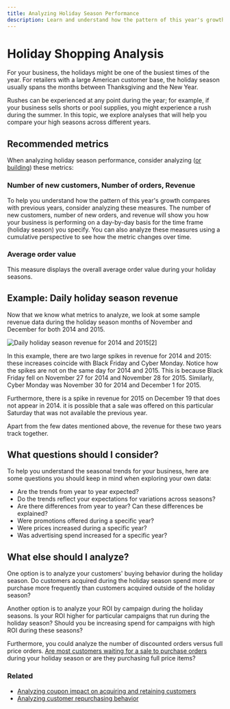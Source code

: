 ```yaml
---
title: Analyzing Holiday Season Performance
description: Learn and understand how the pattern of this year's growth compares with previous years. 
---
```

# Holiday Shopping Analysis

For your business, the holidays might be one of the busiest times of the year. For retailers with a large American customer base, the holiday season usually spans the months between Thanksgiving and the New Year.

Rushes can be experienced at any point during the year; for example, if your business sells shorts or pool supplies, you might experience a rush during the summer. In this topic, we explore analyses that will help you compare your high seasons across different years.

## Recommended metrics

When analyzing holiday season performance, consider analyzing ([or building](../../data-user/reports/ess-manage-data-metrics.md)) these metrics:

### Number of new customers, Number of orders, Revenue

To help you understand how the pattern of this year's growth compares with previous years, consider analyzing these measures. The number of new customers, number of new orders, and revenue will show you how your business is performing on a day-by-day basis for the time frame (holiday season) you specify. You can also analyze these measures using a cumulative perspective to see how the metric changes over time.

### Average order value

This measure displays the overall average order value during your holiday seasons.

## Example: Daily holiday season revenue

Now that we know what metrics to analyze, we look at some sample revenue data during the holiday season months of November and December for both 2014 and 2015.

![Daily holiday season revenue for 2014 and 2015](../../mbi/assets//Analyzing_holiday_season.png)<!--{: style="max-width: 500px;"}-->[2]<!--{: data-lightbox="image-1" data-title="Daily holiday season revenue for 2014 and 2015"}-->

In this example, there are two large spikes in revenue for 2014 and 2015: these increases coincide with Black Friday and Cyber Monday. Notice how the spikes are not on the same day for 2014 and 2015. This is because Black Friday fell on November 27 for 2014 and November 28 for 2015. Similarly, Cyber Monday was November 30 for 2014 and December 1 for 2015.

Furthermore, there is a spike in revenue for 2015 on December 19 that does not appear in 2014. it is possible that a sale was offered on this particular Saturday that was not available the previous year.

Apart from the few dates mentioned above, the revenue for these two years track together.

## What questions should I consider?

To help you understand the seasonal trends for your business, here are some questions you should keep in mind when exploring your own data:

* Are the trends from year to year expected?
* Do the trends reflect your expectations for variations across seasons?
* Are there differences from year to year? Can these differences be explained?
* Were promotions offered during a specific year?
* Were prices increased during a specific year?
* Was advertising spend increased for a specific year?

## What else should I analyze?

One option is to analyze your customers' buying behavior during the holiday season. Do customers acquired during the holiday season spend more or purchase more frequently than customers acquired outside of the holiday season?

Another option is to analyze your ROI by campaign during the holiday seasons. Is your ROI higher for particular campaigns that run during the holiday season? Should you be increasing spend for campaigns with high ROI during these seasons?

Furthermore, you could analyze the number of discounted orders versus full price orders. [Are most customers waiting for a sale to purchase orders](../analysis/coupon-usage.md) during your holiday season or are they purchasing full price items?

### Related

* [Analyzing coupon impact on acquiring and retaining customers](../analysis/coupon-impact.md)
* [Analyzing customer repurchasing behavior](../analysis/repurchase-behavior.md)
